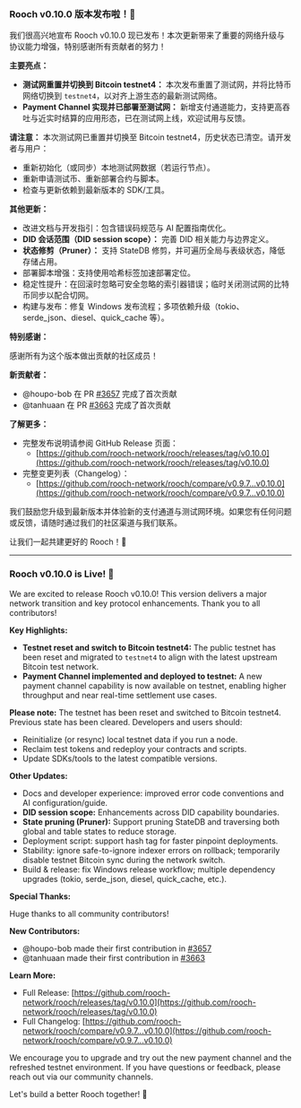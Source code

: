 ### Rooch v0.10.0 版本发布啦！🎉

我们很高兴地宣布 Rooch v0.10.0 现已发布！本次更新带来了重要的网络升级与协议能力增强，特别感谢所有贡献者的努力！

**主要亮点：**

*   **测试网重置并切换到 Bitcoin testnet4：** 本次发布重置了测试网，并将比特币网络切换到 `testnet4`，以对齐上游生态的最新测试网络。
*   **Payment Channel 实现并已部署至测试网：** 新增支付通道能力，支持更高吞吐与近实时结算的应用形态，已在测试网上线，欢迎试用与反馈。

**请注意：** 本次测试网已重置并切换至 Bitcoin testnet4，历史状态已清空。请开发者与用户：

- 重新初始化（或同步）本地测试网数据（若运行节点）。
- 重新申请测试币、重新部署合约与脚本。
- 检查与更新依赖到最新版本的 SDK/工具。

**其他更新：**

*   改进文档与开发指引：包含错误码规范与 AI 配置指南优化。
*   **DID 会话范围（DID session scope）：** 完善 DID 相关能力与边界定义。
*   **状态修剪（Pruner）：** 支持 StateDB 修剪，并可遍历全局与表级状态，降低存储占用。
*   部署脚本增强：支持使用哈希标签加速部署定位。
*   稳定性提升：在回滚时忽略可安全忽略的索引器错误；临时关闭测试网的比特币同步以配合切网。
*   构建与发布：修复 Windows 发布流程；多项依赖升级（tokio、serde_json、diesel、quick_cache 等）。

**特别感谢：**

感谢所有为这个版本做出贡献的社区成员！

**新贡献者：**

- @houpo-bob 在 PR [#3657](https://github.com/rooch-network/rooch/pull/3657) 完成了首次贡献
- @tanhuaan 在 PR [#3663](https://github.com/rooch-network/rooch/pull/3663) 完成了首次贡献

**了解更多：**

- 完整发布说明请参阅 GitHub Release 页面：
  - [https://github.com/rooch-network/rooch/releases/tag/v0.10.0](https://github.com/rooch-network/rooch/releases/tag/v0.10.0)
- 完整变更列表（Changelog）：
  - [https://github.com/rooch-network/rooch/compare/v0.9.7...v0.10.0](https://github.com/rooch-network/rooch/compare/v0.9.7...v0.10.0)

我们鼓励您升级到最新版本并体验新的支付通道与测试网环境。如果您有任何问题或反馈，请随时通过我们的社区渠道与我们联系。

让我们一起共建更好的 Rooch！🚀

---

### Rooch v0.10.0 is Live! 🎉

We are excited to release Rooch v0.10.0! This version delivers a major network transition and key protocol enhancements. Thank you to all contributors!

**Key Highlights:**

*   **Testnet reset and switch to Bitcoin testnet4:** The public testnet has been reset and migrated to `testnet4` to align with the latest upstream Bitcoin test network.
*   **Payment Channel implemented and deployed to testnet:** A new payment channel capability is now available on testnet, enabling higher throughput and near real-time settlement use cases.

**Please note:** The testnet has been reset and switched to Bitcoin testnet4. Previous state has been cleared. Developers and users should:

- Reinitialize (or resync) local testnet data if you run a node.
- Reclaim test tokens and redeploy your contracts and scripts.
- Update SDKs/tools to the latest compatible versions.

**Other Updates:**

*   Docs and developer experience: improved error code conventions and AI configuration/guide.
*   **DID session scope:** Enhancements across DID capability boundaries.
*   **State pruning (Pruner):** Support pruning StateDB and traversing both global and table states to reduce storage.
*   Deployment script: support hash tag for faster pinpoint deployments.
*   Stability: ignore safe-to-ignore indexer errors on rollback; temporarily disable testnet Bitcoin sync during the network switch.
*   Build & release: fix Windows release workflow; multiple dependency upgrades (tokio, serde_json, diesel, quick_cache, etc.).

**Special Thanks:**

Huge thanks to all community contributors!

**New Contributors:**

- @houpo-bob made their first contribution in [#3657](https://github.com/rooch-network/rooch/pull/3657)
- @tanhuaan made their first contribution in [#3663](https://github.com/rooch-network/rooch/pull/3663)

**Learn More:**

- Full Release: [https://github.com/rooch-network/rooch/releases/tag/v0.10.0](https://github.com/rooch-network/rooch/releases/tag/v0.10.0)
- Full Changelog: [https://github.com/rooch-network/rooch/compare/v0.9.7...v0.10.0](https://github.com/rooch-network/rooch/compare/v0.9.7...v0.10.0)

We encourage you to upgrade and try out the new payment channel and the refreshed testnet environment. If you have questions or feedback, please reach out via our community channels.

Let's build a better Rooch together! 🚀


